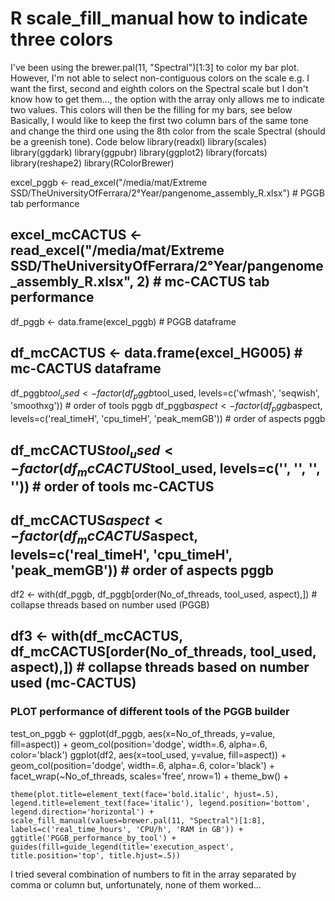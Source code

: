 
# R scale_fill_manual how to indicate three colors

I've been using the brewer.pal(11, "Spectral")[1:3] to color my bar plot. However, I'm not able to select non-contiguous colors on the scale e.g. I want the first, second and eighth colors on the Spectral scale but I don't know how to get them..., the option with the array only allows me to indicate two values.
This colors will then be the filling for my bars, see below
Basically, I would like to keep the first two column bars of the same tone and change the third one using the 8th color from the scale Spectral (should be a greenish tone). Code below
library(readxl)
library(scales)
library(ggdark)
library(ggpubr)
library(ggplot2)
library(forcats)
library(reshape2)
library(RColorBrewer)

excel_pggb <- read_excel("/media/mat/Extreme SSD/TheUniversityOfFerrara/2°Year/pangenome_assembly_R.xlsx") # PGGB tab performance
## excel_mcCACTUS <- read_excel("/media/mat/Extreme SSD/TheUniversityOfFerrara/2°Year/pangenome_assembly_R.xlsx", 2) # mc-CACTUS tab performance

df_pggb <- data.frame(excel_pggb) # PGGB dataframe
## df_mcCACTUS <- data.frame(excel_HG005) # mc-CACTUS dataframe

df_pggb$tool_used <- factor(df_pggb$tool_used, levels=c('wfmash', 'seqwish', 'smoothxg')) # order of tools pggb
df_pggb$aspect <- factor(df_pggb$aspect, levels=c('real_timeH', 'cpu_timeH', 'peak_memGB')) # order of aspects pggb
## df_mcCACTUS$tool_used <- factor(df_mcCACTUS$tool_used, levels=c('', '', '', '')) # order of tools mc-CACTUS
## df_mcCACTUS$aspect <- factor(df_mcCACTUS$aspect, levels=c('real_timeH', 'cpu_timeH', 'peak_memGB')) # order of aspects pggb
df2 <- with(df_pggb, df_pggb[order(No_of_threads, tool_used, aspect),]) # collapse threads based on number used (PGGB)
## df3 <- with(df_mcCACTUS, df_mcCACTUS[order(No_of_threads, tool_used, aspect),]) # collapse threads based on number used (mc-CACTUS)

### PLOT performance of different tools of the PGGB builder
test_on_pggb <- 
  ggplot(df_pggb, aes(x=No_of_threads, y=value, fill=aspect)) + geom_col(position='dodge', width=.6, alpha=.6, color='black')
  ggplot(df2, aes(x=tool_used, y=value, fill=aspect)) + geom_col(position='dodge', width=.6, alpha=.6, color='black') + facet_wrap(~No_of_threads, scales='free', nrow=1) + theme_bw() +
    
    theme(plot.title=element_text(face='bold.italic', hjust=.5), legend.title=element_text(face='italic'), legend.position='bottom', legend.direction='horizontal') + 
    scale_fill_manual(values=brewer.pal(11, "Spectral")[1:8], labels=c('real_time_hours', 'CPU/h', 'RAM in GB')) + ggtitle('PGGB_performance_by_tool') + 
    guides(fill=guide_legend(title='execution_aspect', title.position='top', title.hjust=.5))

I tried several combination of numbers to fit in the array separated by comma or column but, unfortunately, none of them worked...

        